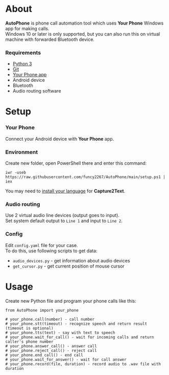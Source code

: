 # About
**AutoPhone** is phone call automation tool which uses **Your Phone** Windows app for making calls.\
Windows 10 or later is only supported, but you can also run this on virtual machine with forwarded Bluetooth device.

### Requirements
- [Python 3](https://python.org)
- [Git](https://gitforwindows.org)
- [Your Phone app](https://support.microsoft.com/phone-link)
- Android device
- Bluetooth
- Audio routing software

# Setup

### Your Phone
Connect your Android device with **Your Phone** app.

### Environment
Create new folder, open PowerShell there and enter this command:
```
iwr -useb https://raw.githubusercontent.com/funcy2267/AutoPhone/main/setup.ps1 | iex
```
You may need to [install your language](http://capture2text.sourceforge.net/#install_additional_languages) for **Capture2Text**.

### Audio routing
Use 2 virtual audio line devices (output goes to input).\
Set system default output to `Line 1` and input to `Line 2`.

### Config
Edit `config.yaml` file for your case.\
To do this, use following scripts to get data:
- `audio_devices.py` - get information about audio devices
- `get_cursor.py` - get current position of mouse cursor

# Usage
Create new Python file and program your phone calls like this:
```
from AutoPhone import your_phone

# your_phone.call(number) - call number
# your_phone.stt(timeout) - recognize speech and return result (timeout is optional)
# your_phone.tts(text) - say with text to speech
# your_phone.wait_for_call() - wait for incoming calls and return caller's phone number
# your_phone.answer_call() - answer call
# your_phone.reject_call() - reject call
# your_phone.end_call() - end call
# your_phone.wait_for_answer() - wait for call answer
# your_phone.record(file, duration) - record audio to .wav file with duration
```
